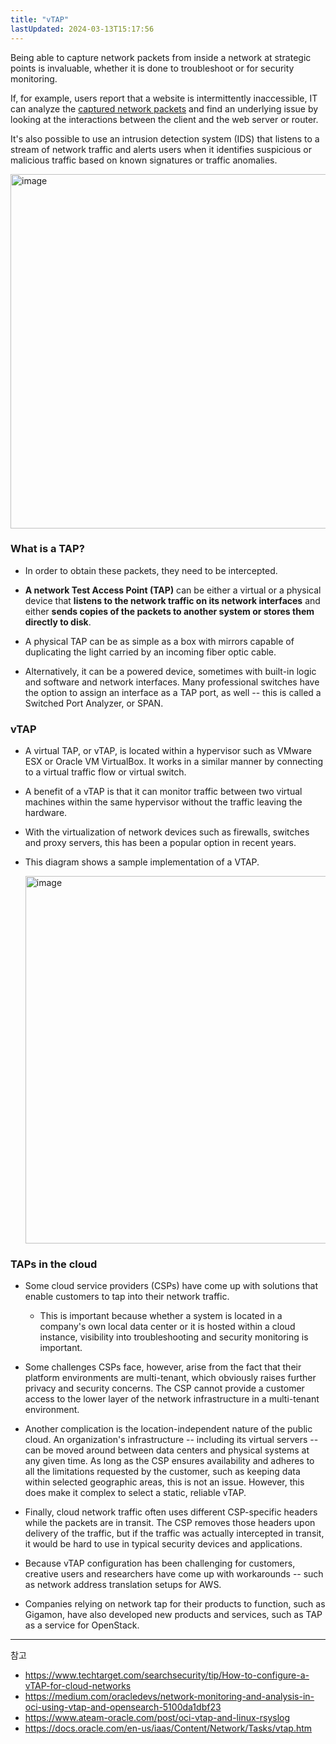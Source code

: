 ```yaml
---
title: "vTAP"
lastUpdated: 2024-03-13T15:17:56
---
```

Being able to capture network packets from inside a network at strategic points is invaluable, whether it is done to troubleshoot or for security monitoring.

If, for example, users report that a website is intermittently inaccessible, IT can analyze the [captured network packets](https://www.techtarget.com/searchunifiedcommunications/tip/Check-packet-loss-to-manage-call-quality) and find an underlying issue by looking at the interactions between the client and the web server or router.

It's also possible to use an intrusion detection system (IDS) that listens to a stream of network traffic and alerts users when it identifies suspicious or malicious traffic based on known signatures or traffic anomalies.

<img width="567" alt="image" src="https://github.com/rlaisqls/TIL/assets/81006587/ad7d9b8d-35b6-44ee-bf29-b203e0739be9">

### What is a TAP?

- In order to obtain these packets, they need to be intercepted.

- **A network Test Access Point (TAP)** can be either a virtual or a physical device that **listens to the network traffic on its network interfaces** and either **sends copies of the packets to another system or stores them directly to disk**.

- A physical TAP can be as simple as a box with mirrors capable of duplicating the light carried by an incoming fiber optic cable. 
- Alternatively, it can be a powered device, sometimes with built-in logic and software and network interfaces. Many professional switches have the option to assign an interface as a TAP port, as well -- this is called a Switched Port Analyzer, or SPAN.

### vTAP

- A virtual TAP, or vTAP, is located within a hypervisor such as VMware ESX or Oracle VM VirtualBox. It works in a similar manner by connecting to a virtual traffic flow or virtual switch.

- A benefit of a vTAP is that it can monitor traffic between two virtual machines within the same hypervisor without the traffic leaving the hardware.

- With the virtualization of network devices such as firewalls, switches and proxy servers, this has been a popular option in recent years.

- This diagram shows a sample implementation of a VTAP.

  <img width="588" alt="image" src="https://github.com/rlaisqls/TIL/assets/81006587/ec65abd1-1f12-4850-bb60-0fab0ce241e8">

### TAPs in the cloud

- Some cloud service providers (CSPs) have come up with solutions that enable customers to tap into their network traffic. 
  - This is important because whether a system is located in a company's own local data center or it is hosted within a cloud instance, visibility into troubleshooting and security monitoring is important.

- Some challenges CSPs face, however, arise from the fact that their platform environments are multi-tenant, which obviously raises further privacy and security concerns. The CSP cannot provide a customer access to the lower layer of the network infrastructure in a multi-tenant environment.

- Another complication is the location-independent nature of the public cloud. An organization's infrastructure -- including its virtual servers -- can be moved around between data centers and physical systems at any given time. As long as the CSP ensures availability and adheres to all the limitations requested by the customer, such as keeping data within selected geographic areas, this is not an issue. However, this does make it complex to select a static, reliable vTAP.

- Finally, cloud network traffic often uses different CSP-specific headers while the packets are in transit. The CSP removes those headers upon delivery of the traffic, but if the traffic was actually intercepted in transit, it would be hard to use in typical security devices and applications.

- Because vTAP configuration has been challenging for customers, creative users and researchers have come up with workarounds -- such as network address translation setups for AWS.

- Companies relying on network tap for their products to function, such as Gigamon, have also developed new products and services, such as TAP as a service for OpenStack.


---
참고
- https://www.techtarget.com/searchsecurity/tip/How-to-configure-a-vTAP-for-cloud-networks
- https://medium.com/oracledevs/network-monitoring-and-analysis-in-oci-using-vtap-and-opensearch-5100da1dbf23
- https://www.ateam-oracle.com/post/oci-vtap-and-linux-rsyslog
- https://docs.oracle.com/en-us/iaas/Content/Network/Tasks/vtap.htm